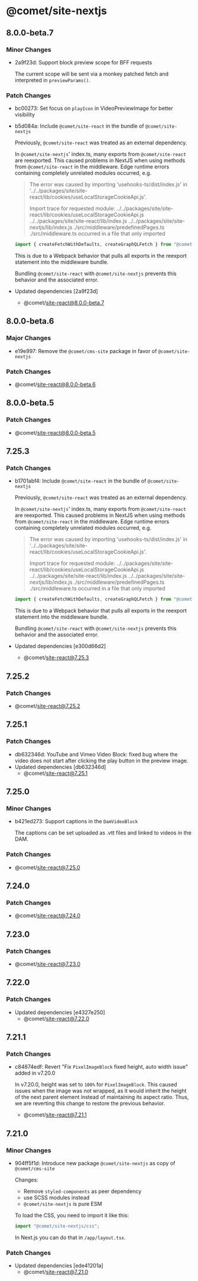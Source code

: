 # @comet/site-nextjs

## 8.0.0-beta.7

### Minor Changes

- 2a9f23d: Support block preview scope for BFF requests

    The current scope will be sent via a monkey patched fetch and interpreted in `previewParams()`.

### Patch Changes

- bc00273: Set focus on `playIcon` in VideoPreviewImage for better visibility
- b5d084a: Include `@comet/site-react` in the bundle of `@comet/site-nextjs`

    Previously, `@comet/site-react` was treated as an external dependency.

    In `@comet/site-nextjs`' index.ts, many exports from `@comet/site-react` are reexported.
    This caused problems in NextJS when using methods from `@comet/site-react` in the middleware.
    Edge runtime errors containing completely unrelated modules occurred, e.g.

    > The error was caused by importing 'usehooks-ts/dist/index.js' in '../../packages/site/site-react/lib/cookies/useLocalStorageCookieApi.js'.
    >
    > Import trace for requested module:
    > ../../packages/site/site-react/lib/cookies/useLocalStorageCookieApi.js
    > ../../packages/site/site-react/lib/index.js
    > ../../packages/site/site-nextjs/lib/index.js
    > ./src/middleware/predefinedPages.ts
    > ./src/middleware.ts
    > occurred in a file that only imported

    ```ts
    import { createFetchWithDefaults, createGraphQLFetch } from "@comet/site-nextjs";
    ```

    This is due to a Webpack behavior that pulls all exports in the reexport statement into the middleware bundle.

    Bundling `@comet/site-react` with `@comet/site-nextjs` prevents this behavior and the associated error.

- Updated dependencies [2a9f23d]
    - @comet/site-react@8.0.0-beta.7

## 8.0.0-beta.6

### Major Changes

- e19e997: Remove the `@comet/cms-site` package in favor of `@comet/site-nextjs`

### Patch Changes

- @comet/site-react@8.0.0-beta.6

## 8.0.0-beta.5

### Patch Changes

- @comet/site-react@8.0.0-beta.5

## 7.25.3

### Patch Changes

- b1701abf4: Include `@comet/site-react` in the bundle of `@comet/site-nextjs`

    Previously, `@comet/site-react` was treated as an external dependency.

    In `@comet/site-nextjs`' index.ts, many exports from `@comet/site-react` are reexported.
    This caused problems in NextJS when using methods from `@comet/site-react` in the middleware.
    Edge runtime errors containing completely unrelated modules occurred, e.g.

    > The error was caused by importing 'usehooks-ts/dist/index.js' in '../../packages/site/site-react/lib/cookies/useLocalStorageCookieApi.js'.
    >
    > Import trace for requested module:
    > ../../packages/site/site-react/lib/cookies/useLocalStorageCookieApi.js
    > ../../packages/site/site-react/lib/index.js
    > ../../packages/site/site-nextjs/lib/index.js
    > ./src/middleware/predefinedPages.ts
    > ./src/middleware.ts
    > occurred in a file that only imported

    ```ts
    import { createFetchWithDefaults, createGraphQLFetch } from "@comet/site-nextjs";
    ```

    This is due to a Webpack behavior that pulls all exports in the reexport statement into the middleware bundle.

    Bundling `@comet/site-react` with `@comet/site-nextjs` prevents this behavior and the associated error.

- Updated dependencies [e300d66d2]
    - @comet/site-react@7.25.3

## 7.25.2

### Patch Changes

- @comet/site-react@7.25.2

## 7.25.1

### Patch Changes

- db632346d: YouTube and Vimeo Video Block: fixed bug where the video does not start after clicking the play button in the preview image.
- Updated dependencies [db632346d]
    - @comet/site-react@7.25.1

## 7.25.0

### Minor Changes

- b421ed273: Support captions in the `DamVideoBlock`

    The captions can be set uploaded as .vtt files and linked to videos in the DAM.

### Patch Changes

- @comet/site-react@7.25.0

## 7.24.0

### Patch Changes

- @comet/site-react@7.24.0

## 7.23.0

### Patch Changes

- @comet/site-react@7.23.0

## 7.22.0

### Patch Changes

- Updated dependencies [e4327e250]
    - @comet/site-react@7.22.0

## 7.21.1

### Patch Changes

- c84874edf: Revert "Fix `PixelImageBlock` fixed height, auto width issue" added in v7.20.0

    In v7.20.0, height was set to `100%` for `PixelImageBlock`.
    This caused issues when the image was not wrapped, as it would inherit the height of the next parent element instead of maintaining its aspect ratio.
    Thus, we are reverting this change to restore the previous behavior.
    - @comet/site-react@7.21.1

## 7.21.0

### Minor Changes

- 904ff5f1d: Introduce new package `@comet/site-nextjs` as copy of `@comet/cms-site`

    Changes:
    - Remove `styled-components` as peer dependency
    - use SCSS modules instead
    - `@comet/site-nextjs` is pure ESM

    To load the CSS, you need to import it like this:

    ```ts
    import "@comet/site-nextjs/css";
    ```

    In Next.js you can do that in `/app/layout.tsx`.

### Patch Changes

- Updated dependencies [ede41201a]
    - @comet/site-react@7.21.0
